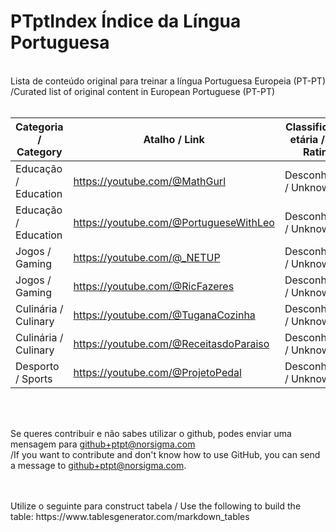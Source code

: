 # PTptIndex Índice da Língua Portuguesa
<br>
Lista de conteúdo original para treinar a língua Portuguesa Europeia (PT-PT) <br>
/Curated list of original content in European Portuguese (PT-PT) 
<br>
<br>

| Categoria / Category | Atalho / Link                       | Classificação etária / Age Rating |
|----------------------|-------------------------------------|-----------------------------------|
| Educação / Education  | https://youtube.com/@MathGurl           | Desconhecida / Unknown            |
| Educação / Education  | https://youtube.com/@PortugueseWithLeo  | Desconhecida / Unknown            |
| Jogos / Gaming        | https://youtube.com/@_NETUP             | Desconhecida / Unknown            |
| Jogos / Gaming        | https://youtube.com/@RicFazeres         | Desconhecida / Unknown            |
| Culinária / Culinary  | https://youtube.com/@TuganaCozinha      | Desconhecida / Unknown            |
| Culinária / Culinary  | https://youtube.com/@ReceitasdoParaiso      | Desconhecida / Unknown            |
| Desporto / Sports     | https://youtube.com/@ProjetoPedal       | Desconhecida / Unknown            |


<br>
<br>

Se queres contribuir e não sabes utilizar o github, podes enviar uma mensagem para github+ptpt@norsigma.com
<br>
/If you want to contribute and don't know how to use GitHub, you can send a message to github+ptpt@norsigma.com.

<br>
<br>
Utilize o seguinte para construct tabela / Use the following to build the table:
https://www.tablesgenerator.com/markdown_tables
